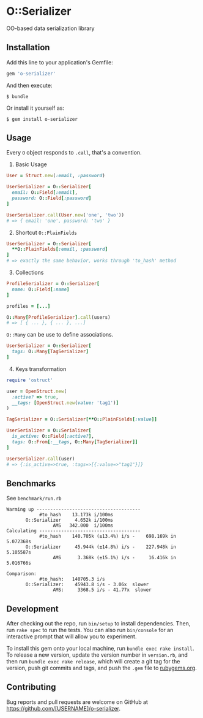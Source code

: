 # O::Serializer

OO-based data serialization library

## Installation

Add this line to your application's Gemfile:

```ruby
gem 'o-serializer'
```

And then execute:

    $ bundle

Or install it yourself as:

    $ gem install o-serializer

## Usage

Every `O` object responds to `.call`, that's a convention.

1. Basic Usage

``` ruby
User = Struct.new(:email, :password)

UserSerializer = O::Serializer[
  email: O::Field[:email],
  password: O::Field[:password]
]

UserSerializer.call(User.new('one', 'two'))
# => { email: 'one', password: 'two' }
```

2. Shortcut `O::PlainFields`

``` ruby
UserSerializer = O::Serializer[
  **O::PlainFields[:email, :password]
]
# => exactly the same behavior, works through 'to_hash' method
```

3. Collections

``` ruby
ProfileSerializer = O::Serializer[
  name: O::Field[:name]
]

profiles = [...]

O::Many[ProfileSerializer].call(users)
# => [ { ... }, { ... }, ...]
```

`O::Many` can be use to define associations.

``` ruby
UserSerializer = O::Serializer[
  tags: O::Many[TagSerializer]
]
```

4. Keys transformation

``` ruby
require 'ostruct'

user = OpenStruct.new(
  :active? => true,
  __tags: [OpenStruct.new(value: 'tag1')]
)

TagSerializer = O::Serializer[**O::PlainFields[:value]]

UserSerializer = O::Serializer[
  is_active: O::Field[:active?],
  tags: O::From[:__tags, O::Many[TagSerializer]]
]

UserSerializer.call(user)
# => {:is_active=>true, :tags=>[{:value=>"tag1"}]}
```

## Benchmarks

See `benchmark/run.rb`

```
Warming up --------------------------------------
            #to_hash    13.173k i/100ms
       O::Serializer     4.652k i/100ms
                 AMS   342.000  i/100ms
Calculating -------------------------------------
            #to_hash    140.705k (±13.4%) i/s -    698.169k in   5.072368s
       O::Serializer     45.944k (±14.8%) i/s -    227.948k in   5.105587s
                 AMS      3.368k (±15.1%) i/s -     16.416k in   5.016766s

Comparison:
            #to_hash:   140705.3 i/s
       O::Serializer:    45943.8 i/s - 3.06x  slower
                 AMS:     3368.5 i/s - 41.77x  slower
```

## Development

After checking out the repo, run `bin/setup` to install dependencies. Then, run `rake spec` to run the tests. You can also run `bin/console` for an interactive prompt that will allow you to experiment.

To install this gem onto your local machine, run `bundle exec rake install`. To release a new version, update the version number in `version.rb`, and then run `bundle exec rake release`, which will create a git tag for the version, push git commits and tags, and push the `.gem` file to [rubygems.org](https://rubygems.org).

## Contributing

Bug reports and pull requests are welcome on GitHub at https://github.com/[USERNAME]/o-serializer.
